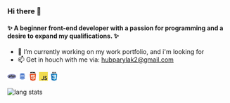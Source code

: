 ### Hi there 👋

#### ✨ A beginner front-end developer with a passion for programming and a desire to expand my qualifications. ✨

- 🔭 I’m currently working on my work portfolio, and i'm looking for 
- 📫 Get in houch with me via: hubparylak2@gmail.com

<code><img height="20" src="https://raw.githubusercontent.com/github/explore/80688e429a7d4ef2fca1e82350fe8e3517d3494d/topics/php/php.png"></code>
<code><img height="20" src="https://raw.githubusercontent.com/github/explore/80688e429a7d4ef2fca1e82350fe8e3517d3494d/topics/sql/sql.png"></code>
<code><img height="20" src="https://raw.githubusercontent.com/github/explore/80688e429a7d4ef2fca1e82350fe8e3517d3494d/topics/html/html.png"></code>
<code><img height="20" src="https://raw.githubusercontent.com/github/explore/80688e429a7d4ef2fca1e82350fe8e3517d3494d/topics/javascript/javascript.png"></code>
<code><img height="20" src="https://raw.githubusercontent.com/github/explore/80688e429a7d4ef2fca1e82350fe8e3517d3494d/topics/css/css.png"></code>

![lang stats](https://github-readme-stats.vercel.app/api/top-langs/?username=Ferszus&layout=compact&count_private=true&langs_count=10&theme=radical&count_private=true&hide=nix,ruby)


